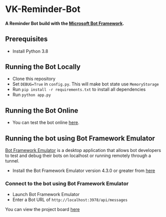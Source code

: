 # VK-Reminder-Bot

#### A Reminder Bot build with the [Microsoft Bot Framework](https://dev.botframework.com).


## Prerequisites

  - Install Python 3.8

## Running the Bot Locally
- Clone this repository
- Set `DEBUG=True` in `config.py`. This will make bot state use `MemoryStorage`
- Run `pip install -r requirements.txt` to install all dependencies
- Run `python app.py`

## Running the Bot Online
- You can test the bot online [here](https://webchat.botframework.com/embed/vk_reminder_bot?s=376s13dNyqs.-TOrhd3zlpXJz3EbzDuI55FTd-g89O01aXutuIpCIpI).


## Running the bot using Bot Framework Emulator

[Bot Framework Emulator](https://github.com/microsoft/botframework-emulator) is a desktop application that allows bot developers to test and debug their bots on localhost or running remotely through a tunnel.

- Install the Bot Framework Emulator version 4.3.0 or greater from [here](https://github.com/Microsoft/BotFramework-Emulator/releases)

### Connect to the bot using Bot Framework Emulator

- Launch Bot Framework Emulator
- Enter a Bot URL of `http://localhost:3978/api/messages`

You can view the project board [here](https://trello.com/b/9WHqZss3)